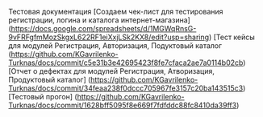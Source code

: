 Тестовая документация
[Создаем чек-лист для тестирования регистрации, логина и каталога интернет-магазина]
(https://docs.google.com/spreadsheets/d/1MGWqRnsG-9vFRFgfmMozSkgxL622RF1eiXxjLSk2KX8/edit?usp=sharing)
[Тест кейсы для модулей Регистрация, Авторизация, Подуктовый каталог
(https://github.com/KGavrilenko-Turknas/docs/commit/c5e31b3e42695423f8fe7cfaca2ae7a0114b02cb)
[Отчет о дефектах для модулей Регистрация, Атворизация, Продуктовый каталог]
(https://github.com/KGavrilenko-Turknas/docs/commit/34feaa238f0dccc705967fe3157c20ba143515c3)
[Тестовый прогон]
(https://github.com/KGavrilenko-Turknas/docs/commit/1628bff5095f8e669f7fdfddc88fc8410da39ff3)

